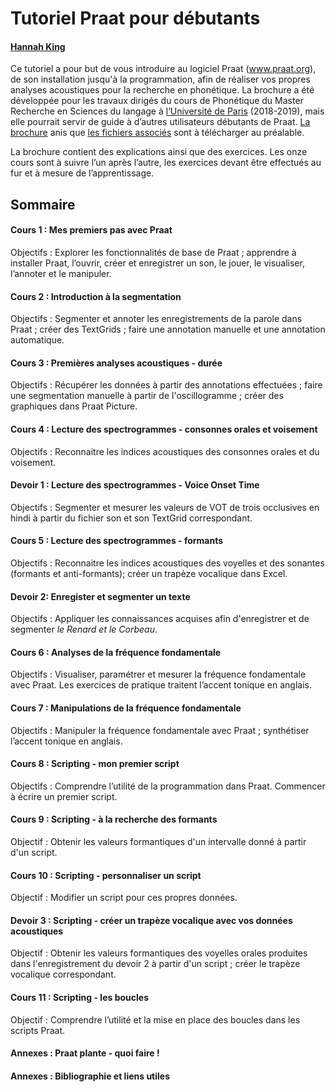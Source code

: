 # Tutoriel Praat pour débutants
#### [Hannah King](mailto:hannahhmking@gmail.com?subject=[GitHub]%20Tutoriel%20Praat)
Ce tutoriel a pour but de vous introduire au logiciel Praat (www.praat.org), de son installation jusqu'à la programmation, afin de réaliser vos propres analyses acoustiques pour la recherche en phonétique. La brochure a été développée pour les travaux dirigés du cours de Phonétique du Master Recherche en Sciences du langage à [l’Université de Paris](https://u-paris.fr/) (2018-2019), mais elle pourrait servir de guide à d’autres utilisateurs débutants de Praat. [La brochure](https://github.com/hehmking/tutoriel_praat_debutants/blob/brochure/brochure_Praat_d%C3%A9butants_HKing_2018.docx) anis que [les fichiers associés](https://github.com/hehmking/tutoriel_praat_debutants/tree/fichiers) sont à télécharger au préalable. 

La brochure contient des explications ainsi que des exercices. Les onze cours sont à suivre l’un après l’autre, les exercices devant être effectués au fur et à mesure de l’apprentissage.

## Sommaire

#### Cours 1 : Mes premiers pas avec Praat
Objectifs : Explorer les fonctionnalités de base de Praat ; apprendre à installer Praat, l’ouvrir, créer et enregistrer un son, le jouer, le visualiser, l’annoter et le manipuler.

#### Cours 2 : Introduction à la segmentation
Objectifs : Segmenter et annoter les enregistrements de la parole dans Praat ; créer des TextGrids ; faire une annotation manuelle et une annotation automatique.

#### Cours 3 : Premières analyses acoustiques - durée
Objectifs : Récupérer les données à partir des annotations effectuées ; faire une segmentation manuelle à partir de l'oscillogramme ; créer des graphiques dans Praat Picture.

#### Cours 4 : Lecture des spectrogrammes - consonnes orales et voisement
Objectifs : Reconnaitre les indices acoustiques des consonnes orales et du voisement.

#### Devoir 1 : Lecture des spectrogrammes - Voice Onset Time
Objectifs : Segmenter et mesurer les valeurs de VOT de trois occlusives en hindi à partir du fichier son et son TextGrid correspondant. 

#### Cours 5 : Lecture des spectrogrammes - formants
Objectifs : Reconnaitre les indices acoustiques des voyelles et des sonantes (formants et anti-formants); créer un trapèze vocalique dans Excel.  

#### Devoir 2: Enregister et segmenter un texte
Objectifs : Appliquer les connaissances acquises afin d'enregistrer et de segmenter _le Renard et le Corbeau_.

#### Cours 6 : Analyses de la fréquence fondamentale
Objectifs : Visualiser, paramétrer et mesurer la fréquence fondamentale avec Praat. Les exercices de pratique traitent l’accent tonique en anglais.

#### Cours 7 : Manipulations de la fréquence fondamentale
Objectifs : Manipuler la fréquence fondamentale avec Praat ; synthétiser l’accent tonique en anglais.

#### Cours 8 : Scripting - mon premier script
Objectifs : Comprendre l’utilité de la programmation dans Praat. Commencer à écrire un premier script. 

#### Cours 9 : Scripting - à la recherche des formants
Objectif : Obtenir les valeurs formantiques d'un intervalle donné à partir d'un script. 

#### Cours 10 : Scripting - personnaliser un script
Objectif : Modifier un script pour ces propres données. 

#### Devoir 3 : Scripting - créer un trapèze vocalique avec vos données acoustiques
Objectif : Obtenir les valeurs formantiques des voyelles orales produites dans l'enregistrement du devoir 2 à partir d'un script ; créer le trapèze vocalique correspondant.  

#### Cours 11 : Scripting - les boucles 
Objectif : Comprendre l’utilité et la mise en place des boucles dans les scripts Praat.

#### Annexes : Praat plante - quoi faire ! 

#### Annexes : Bibliographie et liens utiles



